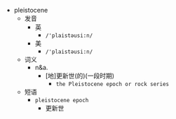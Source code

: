 - pleistocene
  - 发音
    - 英
      - `/'plaistəusi:n/`
    - 美
      - `/'plaistəusi:n/`
  - 词义
    - n&a.
      - [地]更新世(的)(一段时期)
        - `the Pleistocene epoch or rock series `
  - 短语
    - `pleistocene epoch`
      - 更新世 
